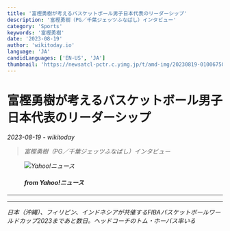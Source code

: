 ```yaml
---
title: '富樫勇樹が考えるバスケットボール男子日本代表のリーダーシップ'
description: '富樫勇樹（PG／千葉ジェッツふなばし）インタビュー'
category: 'Sports'
keywords: '富樫勇樹'
date: '2023-08-19'
author: 'wikitoday.io'
language: 'JA'
candidLanguages: ['EN-US', 'JA']
thumbnail: 'https://newsatcl-pctr.c.yimg.jp/t/amd-img/20230819-01006750-sportiva-000-2-view.jpg?exp=10800'
---
```


# 富樫勇樹が考えるバスケットボール男子日本代表のリーダーシップ

<p class="datetime"><em>2023-08-19 - wikitoday<em></p>

<blockquote class="quote-container dark">
  <p class="quote-text dark">
    富樫勇樹（PG／千葉ジェッツふなばし）インタビュー
  </p>
</blockquote>


<figure class=image-container>
    <img src="https://newsatcl-pctr.c.yimg.jp/t/amd-img/20230819-01006750-sportiva-000-2-view.jpg?exp=10800" alt="Yahoo!ニュース" />
    <figcaption>
        <h4> from Yahoo!ニュース</h4>
    </figcaption>
</figure>


<hr class="article-hr" />


<div class="faq">

</div>


<hr class="article-hr" />

<div class="article-body">

</div>



<div class="article-body">
日本（沖縄）、フィリピン、インドネシアが共催するFIBAバスケットボールワールドカップ2023まであと数日。ヘッドコーチのトム・ホーバス率いる


</div>